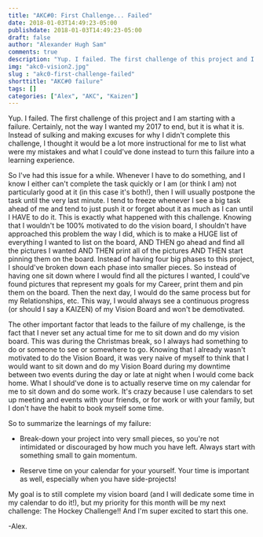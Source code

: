 ```yaml
---
title: "AKC#0: First Challenge... Failed"
date: 2018-01-03T14:49:23-05:00
publishdate: 2018-01-03T14:49:23-05:00
draft: false
author: "Alexander Hugh Sam"
comments: true
description: "Yup. I failed. The first challenge of this project and I am starting with a failure. Certainly, not the way I wanted my 2017 to end, but it is what it is."
img: "akc0-vision2.jpg"
slug : "akc0-first-challenge-failed"
shorttitle: "AKC#0 failure"
tags: []
categories: ["Alex", "AKC", "Kaizen"]
---
```

Yup. I failed. The first challenge of this project and I am starting with a failure. Certainly, not the way I wanted my 2017 to end, but it is what it is. Instead of sulking and making excuses for why I didn't complete this challenge, I thought it would be a lot more instructional for me to list what were my mistakes and what I could've done instead to turn this failure into a learning experience.

So I've had this issue for a while. Whenever I have to do something, and I know I either can't complete the task quickly or I am (or think I am) not particularly good at it (in this case it's both!), then I will usually postpone the task until the very last minute. I tend to freeze whenever I see a big task ahead of me and tend to just push it or forget about it as much as I can until I HAVE to do it. This is exactly what happened with this challenge. Knowing that I wouldn't be 100% motivated to do the vision board, I shouldn't have approached this problem the way I did, which is to make a HUGE list of everything I wanted to list on the board, AND THEN go ahead and find all the pictures I wanted AND THEN print all of the pictures AND THEN start pinning them on the board. Instead of having four big phases to this project, I should've broken down each phase into smaller pieces. So instead of having one sit down where I would find all the pictures I wanted, I could've found pictures that represent my goals for my Career, print them and pin them on the board. Then the next day, I would do the same process but for my Relationships, etc. This way, I would always see a continuous progress (or should I say a KAIZEN) of my Vision Board and won't be demotivated.

The other important factor that leads to the failure of my challenge, is the fact that I never set any actual time for me to sit down and do my vision board. This was during the Christmas break, so I always had something to do or someone to see or somewhere to go. Knowing that I already wasn't motivated to do the Vision Board, it was very naive of myself to think that I would want to sit down and do my Vision Board during my downtime between two events during the day or late at night when I would come back home. What I should've done is to actually reserve time on my calendar for me to sit down and do some work. It's crazy because I use calendars to set up meeting and events with your friends, or for work or with your family, but I don't have the habit to book myself some time.

So to summarize the learnings of my failure:

* Break-down your project into very small pieces, so you're not intimidated or discouraged by how much you have left. Always start with something small to gain momentum.

* Reserve time on your calendar for your yourself. Your time is important as well, especially when you have side-projects!

My goal is to still complete my vision board (and I will dedicate some time in my calendar to do it!), but my priority for this month will be my next challenge: The Hockey Challenge!! And I'm super excited to start this one.


-Alex.
